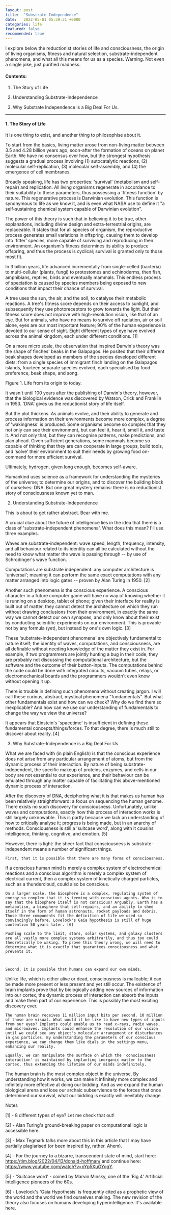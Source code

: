 ```yaml
---
layout: post
title:  "Substrate Independence"
date:   2022-05-01 05:39:31 +0000
categories: life
featured: false
recommended: true
---
```

I explore below the reductionist stories of life and consciousness, the origin of living organisms, fitness and natural selection, substrate-independent phenomena, and what all this means for us as a species. Warning. Not even a single joke, just purified madness. 

#### Contents:

1. The Story of Life

2. Understanding Substrate-Independence

3. Why Substrate Independence is a Big Deal For Us.

---

#### 1. The Story of Life

It is one thing to exist, and another thing to philosophise about it. 

To start from the basics, living matter arose from non-living matter between 3.5 and 4.28 billion years ago, soon-after the formation of oceans on planet Earth. We have no consensus over how, but the strongest hypothesis suggests a gradual process involving (1) autocatalytic reactions, (2) molecular self-replication, (3) molecular self-assembly, and (4) the emergence of cell membranes.  

Broadly speaking, life has two properties: 'survival' (metabolism and self-repair) and replication. All living organisms regenerate in accordance to their suitability to these parameters, thus possessing a 'fitness function' by nature. This regenerative process is Darwinian evolution. This function is synonymous to life as we know it, and is even what NASA use to define it "a self-sustaining chemical system capable of Darwinian evolution". 

The power of this theory is such that in believing it to be true, other explanations, including divine design and extra-terrestrial origins, are replaceable. It states that for all species of organism, the reproductive process generates small variations in offspring, causing them to develop into 'fitter' species, more capable of surviving and reproducing in their environment. An organism's fitness determines its ability to produce offspring, and thus the process is cyclical; survival is granted only to those most fit. 

 

In 3 billion years, life advanced incrementally from single-celled (bacteria) to multi-cellular (plants, fungi) to protostomes and echinoderms, then fish, amphibians, reptiles, birds and eventually mammals. This endless process of speciation is caused by species members being exposed to new conditions that impact their chance of survival.

 

A tree uses the sun, the air, and the soil, to catalyse their metabolic reactions. A tree's fitness score depends on their access to sunlight, and subsequently they use photoreceptors to grow towards the light. But their fitness score does not improve with high-resolution vision, like that of an eye. But for animals, who have no means to survive off radiation, air or soil alone, eyes are our most important feature; 90% of the human experience is devoted to our sense of sight. Eight different types of eye have evolved across the animal kingdom, each under different conditions. [1]

 

On a more micro scale, the observation that inspired Darwin's theory was the shape of finches' beaks in the Galapagos. He posited that their different beak shapes developed as members of the species developed different diets: from a single species of immigrant finch landing on the Galapagos islands, fourteen separate species evolved, each specialised by food preference, beak shape, and song. 

Figure 1. Life from its origin to today. 

 

It wasn't until 100 years after the publishing of Darwin's theory, however, that the biological evidence was discovered by Watson, Crick and Franklin in 1953. 'DNA' gives us the reductionist story of life itself.

 

But the plot thickens. As animals evolve, and their ability to generate and process information on their environments become more complex, a degree of 'wakingness' is produced. Some organisms become so complex that they not only can see their environment, but can feel it, hear it, smell it, and taste it. And not only that, but they can recognise patterns, make predictions, and plan ahead. Given sufficient generations, some mammals become so capable of thinking that they are can cooperate in large groups, build tools, and 'solve' their environment to suit their needs by growing food on-command for more efficient survival. 

Ultimately, hydrogen, given long enough, becomes self-aware.

 

Humankind uses science as a framework for understanding the mysteries of the universe; to determine our origins, and to discover the building block of ourselves: DNA. But one great mystery remains: there is no reductionist story of consciousness known yet to man. 

 

2. Understanding Substrate-Independence

 

This is about to get rather abstract. Bear with me. 

 

A crucial clue about the future of intelligence lies in the idea that there is a class of 'substrate-independent phenomena'. What does this mean? I'll use three examples. 

Waves are substrate-independent: wave speed, length, frequency, intensity, and all behaviour related to its identity can all be calculated without the need to know what matter the wave is passing through -- by use of Schrodinger's wave function.

Computations are substrate independent: any computer architecture is 'universal'; meaning it can perform the same exact computations with any matter arranged into logic gates -- proven by Alan Turing in 1950. [2] 

Another such phenomena is the conscious experience. A conscious character in a future computer game will have no way of knowing whether it is running on a desktop, tablet of phone; given their interface for reality is built out of matter, they cannot detect the architecture on which they run without drawing conclusions from their environment, in exactly the same way we cannot detect our own synapses, and only know about their exist by conducting scientific experiments on our environment. This is provable not by any formula (yet), but instead by one's own logic. [3]

These 'substrate-independent phenomena' are objectively fundamental to nature itself; the identity of waves, computations, and consciousness, are all definable without needing knowledge of the matter they exist in. For example, if two programmers are jointly hunting a bug in their code, they are probably not discussing the computational architecture, but the software and the outcome of their button-inputs. The computations behind the code could be done with integrated circuits, vacuum tubes, relays, or electromechanical boards and the programmers wouldn't even know without opening it up. 

There is trouble in defining such phenomena without creating jargon. I will call these curious, abstract, mystical phenomena "fundamentals". But what other fundamentals exist and how can we check? Why do we find them so inexplicable? And how can we use our understanding of fundamentals to change the way we view the universe? 

 

It appears that Einstein's 'spacetime' is insufficient in defining these fundamental concepts/things/forces. To that degree, there is much still to discover about reality. [4]

 

3. Why Substrate-Independence is a Big Deal For Us

 

What we are faced with (in plain English) is that the conscious experience does not arise from any particular arrangement of atoms, but from the dynamic process of their interaction. By nature of being substrate-independent, the specific makeup of proteins, enzymes, and cells in our body are not essential to our experience, and their behaviour can be emulated through any matter capable of facilitating this above-mentioned dynamic process of interaction. 

 

After the discovery of DNA, deciphering what it is that makes us human has been relatively straightforward: a focus on sequencing the human genome. There exists no such discovery for consciousness. Unfortunately, unlike waves and computations, exactly how this process of interaction works is still largely unknowable. This is partly because we lack an understanding of how to critically analyse it; progress is being made, but in an anarchy of methods. Consciousness is still a 'suitcase word', along with it cousins intelligence, thinking, cognitive, and emotion. [5]

 

However, there is light: the sheer fact that consciousness is substrate-independent means a number of significant things. 

 

	First, that it is possible that there are many forms of consciousness. 

If a conscious human mind is merely a complex system of electrochemical reactions and a conscious algorithm is merely a complex system of electrical current, then a complex system of kinetically charged particles, such as a thundercloud, could also be conscious. 

	On a larger scale, the biosphere is a complex, regulating system of energy so complex that it is teeming with conscious agents. Who is to say that the biosphere itself is not conscious? Arguably, Earth has a metabolism, a biosphere that self-repairs, and an ability to shed itself in the form of human astronauts, rocket payloads and debris. Those three components fit the definition of life we used so convincingly before. Lovelock's Gaia hypothesis is still of huge contention 50 years later. [6]

	Pushing scale to the limit, stars, solar systems, and galaxy clusters are all vastly more complex systems arbitrarily, and thus too could theoretically be waking. To prove this theory wrong, we will need to determine what it is exactly that guarantees consciousness and what prevents it. 

 

	Second, it is possible that humans can expand our own minds. 

Unlike life, which is either alive or dead, consciousness is malleable; it can be made more present or less present and yet still occur. The existence of brain implants prove that by biologically adding new sources of information into our cortex, the dynamic process of interaction can absorb the inputs and make them part of our experience. This is possibly the most exciting discovery ever.

	The human brain receives 11 million input bits per second. 10 million of those are visual. What would it be like to have new types of inputs from our eyes? Implants could enable us to read x-rays, radio waves, and microwaves. Implants could enhance the resolution of our vision until we could see any object's molecular arrangement or disturbances in gas particles. By understanding the parameters of our conscious experience, we can change them like dials in the settings menu, enhancing our reality.

	Equally, we can manipulate the surface on which the 'consciousness interaction' is maintained by implanting inorganic matter to the cortex, thus extending the lifetime of our minds indefinitely. 

 

The human brain is the most complex object in the universe. By understanding how it works, we can make it infinitely more complex and infinitely more effective at doing our bidding. And as we expand the human biological arena and lose our archaic subservience to the forces that once determined our survival, what our bidding is exactly will inevitably change.

 

Notes

[1] - 8 different types of eye? Let me check that out! 

 

[2] - Alan Turing's ground-breaking paper on computational logic is accessible here. 

[3] - Max Tegmark talks more about this in this article that I may have partially plagiarised (or been inspired by, rather. Ahem). 

 

[4] - For the journey to a bizarre, transcendent state of mind, start here: https://tim.blog/2022/04/13/donald-hoffman/ and continue here: https://www.youtube.com/watch?v=oYp5XuGYqqY.

 

[5] - 'Suitcase word' - coined by Marvin Minsky, one of the 'Big 4' Artificial Intelligence pioneers of the 60s. 

 

[6] - Lovelock's 'Gaia Hypothesis' is frequently cited as a prophetic view of the world and the world we find ourselves making. The new revision of the theory also focuses on humans developing hyperintelligence. It's available here. 